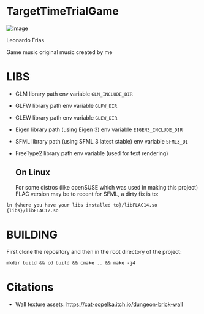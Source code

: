 # TargetTimeTrialGame
![image](https://github.com/user-attachments/assets/2216b969-b378-4cc6-83c3-43be584b9481)

Leonardo Frias

Game music original music created by me


# LIBS

- GLM library path env variable ```GLM_INCLUDE_DIR```

- GLFW library path env variable ```GLFW_DIR```

- GLEW library path env variable ```GLEW_DIR```

- Eigen library path (using Eigen 3) env variable ```EIGEN3_INCLUDE_DIR```

- SFML library path (using SFML 3 latest stable) env variable ```SFML3_DI```

- FreeType2 library path env variable (used for text rendering)

  ## On Linux

  For some distros (like openSUSE which was used in making this project) FLAC version may be to recent for SFML, a dirty fix is to:
```
ln {where you have your libs installed to}/libFLAC14.so {libs}/libFLAC12.so
```

# BUILDING

First clone the repository and then in the root directory of the project:
```
mkdir build && cd build && cmake .. && make -j4
```

# Citations

- Wall texture assets: https://cat-sopelka.itch.io/dungeon-brick-wall

